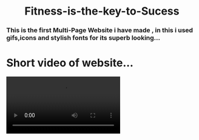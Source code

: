 <h1 align="center"> Fitness-is-the-key-to-Sucess</h1>
<h3 align="left">This is the first Multi-Page Website i have made , in this i used gifs,icons and stylish fonts for its superb looking...</h3>
<h1 align="left">Short video of website...</h1>
<video src="https://user-images.githubusercontent.com/76841209/128588570-1b9cc5e5-0518-4e07-87f1-1d56dfcd824b.mp4">

